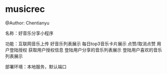 # musicrec

@Author: Chentianyu

名称：好音乐分享小程序

功能：互联网音乐上传
     好音乐列表展示
     每日top3音乐卡片展示
     点赞/取消点赞
     用户登陆授权
     获取用户授权信息
     登陆用户分享的音乐列表展示
     登陆用户喜欢的音乐列表展示
     
部署环境：本地服务，默认端口

